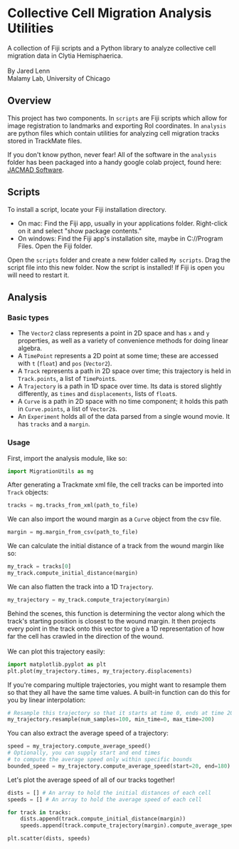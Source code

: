 # Collective Cell Migration Analysis Utilities
A collection of Fiji scripts and a Python library to analyze collective cell migration data in Clytia Hemisphaerica. \
\
By Jared Lenn \
Malamy Lab, University of Chicago

## Overview
This project has two components. In `scripts` are Fiji scripts which allow for image registration to landmarks and exporting RoI coordinates. In `analysis` are python files which contain utilities for analyzing cell migration tracks stored in TrackMate files.

If you don't know python, never fear! All of the software in the `analysis` folder has been packaged into a handy google colab project, found here: [JACMAD Software](https://colab.research.google.com/drive/129qx-whFyeDSjB-4Q8JDnjEofPaYcQJE?usp=sharing).

## Scripts

To install a script, locate your Fiji installation directory. 
- On mac: Find the Fiji app, usually in your applications folder. Right-click on it and select "show package contents." 
- On windows: Find the Fiji app's installation site, maybe in C://Program Files. Open the Fiji folder.
  
Open the `scripts` folder and create a new folder called `My scripts`. Drag the script file into this new folder. Now the script is installed! If Fiji is open you will need to restart it.

## Analysis

### Basic types

- The `Vector2` class represents a point in 2D space and has `x` and `y` properties, as well as a variety of convenience methods for doing linear algebra.
- A `TimePoint` represents a 2D point at some time; these are accessed with `t` (`float`) and `pos` (`Vector2`).
- A `Track` represents a path in 2D space over time; this trajectory is held in `Track.points`, a list of `TimePoint`s.
- A `Trajectory` is a path in 1D space over time. Its data is stored slightly differently, as `times` and `displacements`, lists of `float`s.
- A `Curve` is a path in 2D space with no time component; it holds this path in `Curve.points`, a list of `Vector2`s.
- An `Experiment` holds all of the data parsed from a single wound movie. It has `tracks` and a `margin`.

### Usage

First, import the analysis module, like so:
```python
import MigrationUtils as mg
```
After generating a Trackmate xml file, the cell tracks can be imported into `Track` objects:
```python
tracks = mg.tracks_from_xml(path_to_file)
```
We can also import the wound margin as a `Curve` object from the csv file.
```python
margin = mg.margin_from_csv(path_to_file)
```
We can calculate the initial distance of a track from the wound margin like so:
```python
my_track = tracks[0]
my_track.compute_initial_distance(margin)
```
We can also flatten the track into a 1D `Trajectory`.
```python
my_trajectory = my_track.compute_trajectory(margin)
```
Behind the scenes, this function is determining the vector along which the track's starting position is closest to the wound margin. It then projects every point in the track onto this vector to give a 1D representation of how far the cell has crawled in the direction of the wound. \
\
We can plot this trajectory easily: 
```python
import matplotlib.pyplot as plt
plt.plot(my_trajectory.times, my_trajectory.displacements)
```
If you're comparing multiple trajectories, you might want to resample them so that they all have the same time values. A built-in function can do this for you by linear interpolation:
```python
# Resample this trajectory so that it starts at time 0, ends at time 200, and has 100 time steps.
my_trajectory.resample(num_samples=100, min_time=0, max_time=200)
```

You can also extract the average speed of a trajectory:
```python
speed = my_trajectory.compute_average_speed()
# Optionally, you can supply start and end times 
# to compute the average speed only within specific bounds
bounded_speed = my_trajectory.compute_average_speed(start=20, end=180)
```

Let's plot the average speed of all of our tracks together!
```python
dists = [] # An array to hold the initial distances of each cell
speeds = [] # An array to hold the average speed of each cell

for track in tracks:
    dists.append(track.compute_initial_distance(margin))
    speeds.append(track.compute_trajectory(margin).compute_average_speed())

plt.scatter(dists, speeds)
```
